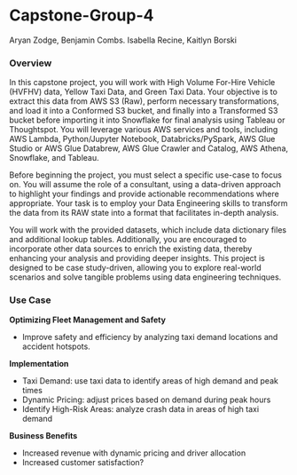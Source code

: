 # Capstone-Group-4
Aryan Zodge, Benjamin Combs. Isabella Recine, Kaitlyn Borski

### Overview
In this capstone project, you will work with High Volume For-Hire Vehicle (HVFHV) data, Yellow Taxi Data, and Green Taxi Data. Your objective is to extract this data from AWS S3 (Raw), perform necessary transformations, and load it into a Conformed S3 bucket, and finally into a Transformed S3 bucket before importing it into Snowflake for final analysis using Tableau or Thoughtspot. You will leverage various AWS services and tools, including AWS Lambda, Python/Jupyter Notebook, Databricks/PySpark, AWS Glue Studio or AWS Glue Databrew, AWS Glue Crawler and Catalog, AWS Athena, Snowflake, and Tableau.

Before beginning the project, you must select a specific use-case to focus on. You will assume the role of a consultant, using a data-driven approach to highlight your findings and provide actionable recommendations where appropriate. Your task is to employ your Data Engineering skills to transform the data from its RAW state into a format that facilitates in-depth analysis.

You will work with the provided datasets, which include data dictionary files and additional lookup tables. Additionally, you are encouraged to incorporate other data sources to enrich the existing data, thereby enhancing your analysis and providing deeper insights. This project is designed to be case study-driven, allowing you to explore real-world scenarios and solve tangible problems using data engineering techniques.

### Use Case
**Optimizing Fleet Management and Safety**
 - Improve safety and efficiency by analyzing taxi demand locations and accident hotspots.
 
**Implementation**
- Taxi Demand: use taxi data to identify areas of high demand and peak times
- Dynamic Pricing: adjust prices based on demand during peak hours
- Identify High-Risk Areas: analyze crash data in areas of high taxi demand
 
**Business Benefits**
- Increased revenue with dynamic pricing and driver allocation
- Increased customer satisfaction?
